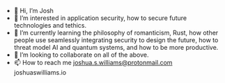 - 👋 Hi, I’m Josh
- 👀 I’m interested in application security, how to secure future technologies and tethics.
- 🌱 I’m currently learning the philosophy of romanticism, Rust, how other people use seamlessly integrating security to design the future, how to threat model AI and quantum systems, and how to be more productive.
- 💞️ I’m looking to collaborate on all of the above.
- 📫 How to reach me joshua.s.williams@protonmail.com joshuaswilliams.io

<!---
mrjoshw/mrjoshw is a ✨ special ✨ repository because its `README.md` (this file) appears on your GitHub profile.
You can click the Preview link to take a look at your changes.
--->
